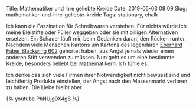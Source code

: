 Title: Mathematiker und ihre geliebte Kreide
Date: 2019-05-03 08:09
Slug: mathematiker-und-ihre-geliebte-kreide
Tags: stationary, chalk

Ich kann die Faszination für Schreibwaren verstehen. Für nichts würde ich meine Bleistifte oder Füller weggeben oder sie mit billigen Alternativen ersetzen. Ein Schauer läuft mir, beim Gedanken daran, den Rücken runter. Nachdem viele Menschen Kartons um Kartons des legendären [Eberhard Faber Blackwing 602](https://en.wikipedia.org/wiki/Blackwing_602) gehortet haben, aus Angst jemals wieder einen anderen Stift verwenden zu müssen. Nun geht es um eine bestimmte Kreide, besonders beliebt bei Mathematikern. Ich fühle es.

Ich denke das sich viele Firmen ihrer Notwendigkeit nicht bewusst sind und leichtfertig Produkte einstellen, der Angst nach den Massenmarkt verloren zu haben. Die Liebe bleibt aber.

{% youtube PhNUjg9X4g8 %}
